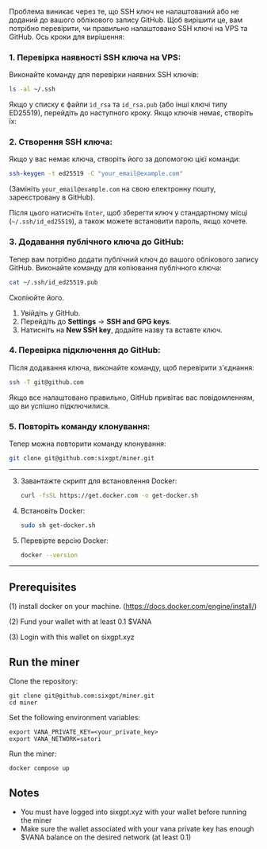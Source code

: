 Проблема виникає через те, що SSH ключ не налаштований або не доданий до вашого облікового запису GitHub. Щоб вирішити це, вам потрібно перевірити, чи правильно налаштовано SSH ключі на VPS та GitHub. Ось кроки для вирішення:

### 1. Перевірка наявності SSH ключа на VPS:
Виконайте команду для перевірки наявних SSH ключів:

```bash
ls -al ~/.ssh
```

Якщо у списку є файли `id_rsa` та `id_rsa.pub` (або інші ключі типу ED25519), перейдіть до наступного кроку. Якщо ключів немає, створіть їх:

### 2. Створення SSH ключа:
Якщо у вас немає ключа, створіть його за допомогою цієї команди:

```bash
ssh-keygen -t ed25519 -C "your_email@example.com"
```

(Замініть `your_email@example.com` на свою електронну пошту, зареєстровану в GitHub).

Після цього натисніть `Enter`, щоб зберегти ключ у стандартному місці (`~/.ssh/id_ed25519`), а також можете встановити пароль, якщо хочете.

### 3. Додавання публічного ключа до GitHub:
Тепер вам потрібно додати публічний ключ до вашого облікового запису GitHub. Виконайте команду для копіювання публічного ключа:

```bash
cat ~/.ssh/id_ed25519.pub
```

Скопіюйте його.

1. Увійдіть у GitHub.
2. Перейдіть до **Settings** -> **SSH and GPG keys**.
3. Натисніть на **New SSH key**, додайте назву та вставте ключ.

### 4. Перевірка підключення до GitHub:
Після додавання ключа, виконайте команду, щоб перевірити з'єднання:

```bash
ssh -T git@github.com
```

Якщо все налаштовано правильно, GitHub привітає вас повідомленням, що ви успішно підключилися.

### 5. Повторіть команду клонування:
Тепер можна повторити команду клонування:

```bash
git clone git@github.com:sixgpt/miner.git
```

-------------------------------------------------------------------------------------------------------------------------

3. Завантажте скрипт для встановлення Docker:
   ```bash
   curl -fsSL https://get.docker.com -o get-docker.sh
   ```

4. Встановіть Docker:
   ```bash
   sudo sh get-docker.sh
   ```

5. Перевірте версію Docker:
   ```bash
   docker --version
   ```

--------------------------------------------------------------------------------------------------------------------------

## Prerequisites
(1) install docker on your machine. (https://docs.docker.com/engine/install/)

(2) Fund your wallet with at least 0.1 $VANA

(3) Login with this wallet on sixgpt.xyz


## Run the miner
Clone the repository:
```
git clone git@github.com:sixgpt/miner.git
cd miner
```

Set the following environment variables:
```
export VANA_PRIVATE_KEY=<your_private_key>
export VANA_NETWORK=satori
```

Run the miner:
```
docker compose up
```

## Notes
- You must have logged into sixgpt.xyz with your wallet before running the miner
- Make sure the wallet associated with your vana private key has enough $VANA balance on the desired network (at least 0.1)
